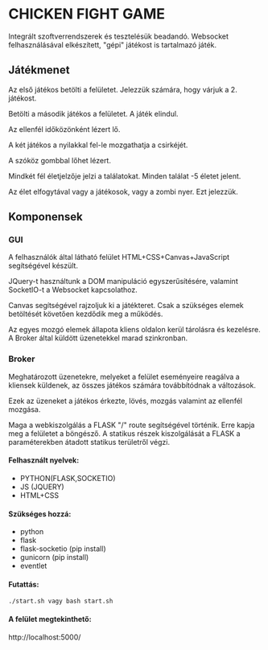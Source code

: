 
# CHICKEN FIGHT GAME

Integrált szoftverrendszerek és tesztelésük beadandó.
Websocket felhasználásával elkészített, "gépi" játékost is tartalmazó játék.

## Játékmenet

Az első játékos betölti a felületet. Jelezzük számára, hogy várjuk a 2. játékost.

Betölti a második játékos a felületet.
A játék elindul.

Az ellenfél időközönként lézert lő.

A két játékos a nyilakkal fel-le mozgathatja a csirkéjét.

A szóköz gombbal lőhet lézert.

Mindkét fél életjelzője jelzi a találatokat. Minden találat -5 életet jelent.

Az élet elfogytával vagy a játékosok, vagy a zombi nyer. Ezt jelezzük.

## Komponensek

### GUI

A felhasználók által látható felület HTML+CSS+Canvas+JavaScript segítségével készült. 

JQuery-t használtunk a DOM manipuláció egyszerűsítésére, valamint SocketIO-t a Websocket kapcsolathoz.

Canvas segítségével rajzoljuk ki a játékteret. Csak a szükséges elemek betöltését követően kezdődik meg a működés.

Az egyes mozgó elemek állapota kliens oldalon kerül tárolásra és kezelésre. A Broker által küldött üzenetekkel marad szinkronban.

### Broker

Meghatározott üzenetekre, melyeket a felület eseményeire reagálva a kliensek küldenek, az összes játékos számára továbbítódnak a változások.

Ezek az üzeneket a játékos érkezte, lövés, mozgás valamint az ellenfél mozgása.

Maga a webkiszolgálás a FLASK "/" route segítségével történik. Erre kapja meg a felületet a böngésző. A statikus részek kiszolgálását a FLASK a paraméterekben átadott statikus területről végzi.



#### Felhasznált nyelvek:

- PYTHON(FLASK,SOCKETIO)
- JS (JQUERY)
- HTML+CSS

#### Szükséges hozzá:

- python
- flask
- flask-socketio (pip install)
- gunicorn (pip install)
- eventlet

#### Futattás:

`./start.sh vagy bash start.sh`

#### A felület megtekinthető:

http://localhost:5000/
